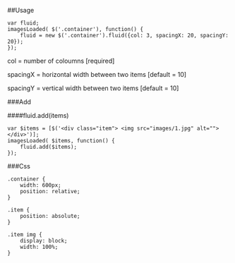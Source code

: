 ##Usage

```
var fluid;
imagesLoaded( $('.container'), function() {
	fluid = new $('.container').fluid({col: 3, spacingX: 20, spacingY: 20});
});
```

col = number of coloumns [required]

spacingX = horizontal width between two items [default = 10]

spacingY = vertical width between two items [default = 10]


###Add 

####fluid.add(items)

```
var $items = [$('<div class="item"> <img src="images/1.jpg" alt=""> </div>')];
imagesLoaded( $items, function() {
	fluid.add($items);
});
```



###Css

```
.container {
	width: 600px;
	position: relative;
}

.item {
	position: absolute;
}

.item img {
	display: block;
	width: 100%;
}
```